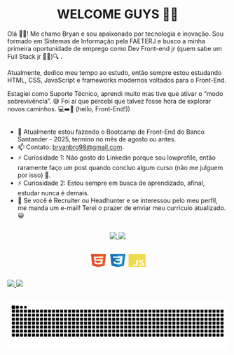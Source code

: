  <h1 align="center"> WELCOME GUYS 👋🏾  <!-- <p> Bryan aqui  </p> -->  </h1> 
   
<p> Olá 👋🏾! Me chamo Bryan e sou apaixonado por tecnologia e inovação. Sou formado em Sistemas de Informação pela FAETERJ e busco a minha primeira oportunidade de emprego
como Dev Front-end jr (quem sabe um Full Stack jr 👀😉)🔍 .</p>
<p> Atualmente, dedico meu tempo ao estudo, então sempre estou estudando HTML, CSS, JavaScript e frameworks modernos voltados para o Front-End. </p>
<p> Estagiei como Suporte Técnico, aprendi muito mas tive que ativar o “modo sobrevivência”. 😅 Foi aí que percebi que talvez fosse hora de explorar novos caminhos. 💻➡️🎨 (hello, Front-End!))</p>

##
- 🌱 Atualmente estou fazendo o Bootcamp de Front-End do Banco Santander - 2025, termino no mês de agosto ou antes.
- 📫 Contato: bryanbrg98@gmail.com.
- ⚡ Curiosidade 1: Não gosto do Linkedin porque sou lowprofile, então raramente faço um post quando concluo algum curso (não me julguem por isso) 🤣.
- ⚡ Curiosidade 2: Estou sempre em busca de aprendizado, afinal, estudar nunca é demais.
- 🚀 Se você é Recruiter ou Headhunter e se interessou pelo meu perfil, me manda um e-mail! Terei o prazer de enviar meu currículo atualizado. 😀
##

<div> 
  <p align="center">
  <a href="https://github.com/laryscampark](https://github.com/lima-bryan">
    <img height="156em" src="https://github-readme-stats-eight-theta.vercel.app/api?username=lima-bryan&show_icons=true&theme=algolia&include_all_commits=true&count_private=true&cache_seconds=180"/>
    <img height="156em" src="https://github-readme-stats-eight-theta.vercel.app/api/top-langs/?username=lima-bryan&layout=compact&langs_count=8&theme=algolia&cache_seconds=180"/>
  </a>
</p>
</div>

<div style="display: inline_block" align="center"> <br>
  <img align="center" alt="Rafa-HTML" height="30" width="40" src="https://raw.githubusercontent.com/devicons/devicon/master/icons/html5/html5-original.svg">
  <img align="center" alt="Rafa-CSS" height="30" width="40" src="https://raw.githubusercontent.com/devicons/devicon/master/icons/css3/css3-original.svg">
  <img align="center" alt="Rafa-Js" height="30" width="40" src="https://raw.githubusercontent.com/devicons/devicon/master/icons/javascript/javascript-plain.svg">
</div>

##

<div>
<a href="mailto:bryanbrg98@gmail.com" taget="_blank"> <img src="https://img.shields.io/badge/Gmail-D14836?style=for-the-badge&logo=gmail&logoColor=white"> </a>
<a href="www.linkedin.com/in/bryan-lima-6004571ba"><img src ="https://img.shields.io/badge/LinkedIn-0077B5?style=for-the-badge&logo=linkedin&logoColor=white" ></a>
</div>

##

<picture>
  <source media="(prefers-color-scheme: dark)" srcset="https://raw.githubusercontent.com/lima-bryan/lima-bryan/output/github-contribution-grid-snake-dark.svg">
  <source media="(prefers-color-scheme: light)" srcset="https://raw.githubusercontent.com/lima-bryan/lima-bryan/output/github-contribution-grid-snake.svg">
  <img alt="github contribution grid snake animation" src="https://raw.githubusercontent.com/lima-bryan/lima-bryan/output/github-contribution-grid-snake.svg">
</picture>
